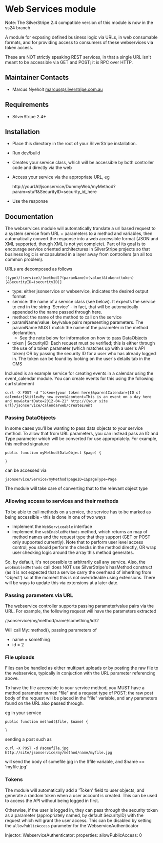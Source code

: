 
# Web Services module

Note: The SilverStripe 2.4 compatible version of this module is now in the 
ss24 branch

A module for exposing defined business logic via URLs, in web consumable
formats, and for providing access to consumers of these webservices via 
token access. 

These are NOT strictly speaking REST services, in that a single URL isn't
meant to be accessible via GET and POST; it is RPC over HTTP.

## Maintainer Contacts

*  Marcus Nyeholt <marcus@silverstripe.com.au>

## Requirements

* SilverStripe 2.4+

## Installation

* Place this directory in the root of your SilverStripe installation. 
* Run dev/build 
* Creates your service class, which will be accessible by both controller 
  code and directly via the web
* Access your service via the appropriate URL, eg

	http://yourUrl/jsonservice/DummyWeb/myMethod?param=stuff&SecurityID=security_id_here


* Use the response

## Documentation

The webservices module will automatically translate a url based request to a
system service from URL + parameters to a method and variables, then 
automatically convert the response into a web accessible format (JSON and XML
supported, though XML is not yet complete). Part of its goal is to encourage
service oriented architectures in SilverStripe projects so that business logic
is encapsulated in a layer away from controllers (an all too common problem). 

URLs are decomposed as follows

    (type)/(service)/(method)?(paramName)=(value)&token=(token)[&SecurityID=(securityID)]

* type: either jsonservice or webservice, indicates the desired output format
* service: the name of a service class (see below). It expects the service to
  end in the string 'Service' - in fact, that will be automatically appended to
  the name passed through here. 
* method: the name of the method to call on the service
* paramName/value: key/value pairs representing parameters. The paramName MUST
  match the name of the parameter in the method declaration. 
  * See the note below for information on how to pass DataObjects
* token | SecurityID: Each request must be verified; this is either through
  the use of a token parameter (which matches up with a user's API token) OR
  by passing the security ID for a user who has already logged in. The token 
  can be found by looking on the user's details tab in the CMS

Included is an example service for creating events in a calendar using the
event_calendar module. You can create events for this using the following
curl statement

    curl -X POST -d "token={your token here}&parentCalendar={ID of calendar}&title=My new event&content=This is an event on a day here and now&startDate=2012-04-21" http://{your site url}/jsonservice/calendarweb/createEvent

### Passing DataObjects

In some cases you'll be wanting to pass data objects to your service method. 
To allow that from URL parameters, you can instead pass an ID and Type parameter
which will be converted for use appropriately. For example, this method signature

	public function myMethod(DataObject $page) {

	}

can be accessed via

	jsonservice/Service/myMethod?pageID=1&pageType=Page

The module will take care of converting that to the relevant object type

### Allowing access to services and their methods

To be able to call methods on a service, the service has to be marked as being
accessible - this is done in one of two ways

* Implement the `WebServiceable` interface
* Implement the `webEnabledMethods` method, which returns an map of method names
  and the request type that they support (GET or POST only supported currently).
  Note that to perform user level access control, you should perform the checks
  in the method directly, OR wrap user checking logic around the array this
  method generates. 

So, by default, it's not possible to arbitrarily call any service. Also, the
`webEnabledMethods` call does NOT use SilverStripe's hasMethod construct (as
it is not expected that a service carry the overhead of inheriting from 
'Object') so at the moment this is not overrideable using extensions. There will
be ways to update this via extensions at a later date. 

### Passing parameters via URL

The webservice controller supports passing parameter/value pairs via the URL. 
For example, the following request will have the parameters extracted

/jsonservice/my/method/name/something/id/2

Will call My::method(), passing parameters of 

* name = something
* id = 2

### File uploads

Files can be handled as either multipart uploads or by posting the raw file to 
the webservice, typically in conjuction with the URL parameter referencing above. 

To have the file accessible to your service method, you MUST have a method 
parameter named "file" and a request type of POST; the raw post body of the 
request will be placed in the "file" variable, and any parameters found on the
URL also passed through. 

eg in your service 

    public function method($file, $name) {
    
    }
    
sending a post such as

    curl -X POST -d @somefile.jpg http://site/jsonservice/my/method/name/myfile.jpg

will send the body of somefile.jpg in the $file variable, and $name == 'myfile.jpg'

### Tokens

The module will automatically add a 'Token' field to user objects, and
generate a random token when a user account is created. This can be used
to access the API without being logged in first. 

Otherwise, if the user is logged in, they can pass through the security token
as a parameter (appropriately named, by default SecurityID) with the request
which will grant the user access. This can be disabled by setting the 
`allowPublicAccess` parameter for the WebserviceAuthenticator

Injector:
  WebserviceAuthenticator:
    properties:
      allowPublicAccess: 0

	










